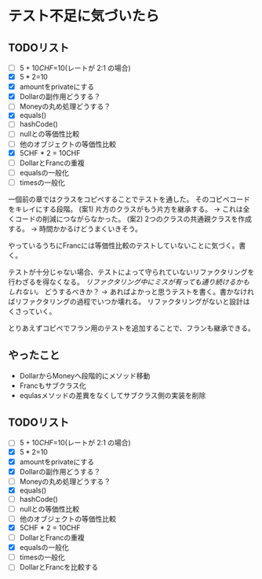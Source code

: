 # テスト不足に気づいたら

## TODOリスト

- [ ] $5+10CHF=$10(レートが 2:1 の場合)
- [x] $5 * 2=$10
- [x] amountをprivateにする
- [x] Dollarの副作用どうする？
- [ ] Moneyの丸め処理どうする？
- [x] equals()
- [ ] hashCode()
- [ ] nullとの等価性比較
- [ ] 他のオブジェクトの等価性比較
- [x] 5CHF * 2 = 10CHF
- [ ] DollarとFrancの重複
- [ ] equalsの一般化
- [ ] timesの一般化

一個前の章ではクラスをコピペすることでテストを通した。
そのコピペコードをキレイにする段階。
(案1) 片方のクラスがもう片方を継承する。
-> これは全くコードの削減につながらなかった。
(案2) 2つのクラスの共通親クラスを作成する。
-> 時間かかるけどうまくいきそう。

やっているうちにFrancには等価性比較のテストしていないことに気づく。書く。

テストが十分じゃない場合、テストによって守られていないリファクタリングを行わざるを得なくなる。
*リファクタリング中にミスが有っても通り続けるかもしれない。*
どうするべきか？
-> あればよかっと思うテストを書く。書かなければリファクタリングの過程でいつか壊れる。
リファクタリングがないと設計はくさっていく。

とりあえずコピペでフラン用のテストを追加することで、フランも継承できる。

## やったこと

- DollarからMoneyへ段階的にメソッド移動
- Francもサブクラス化
- equlasメソッドの差異をなくしてサブクラス側の実装を削除


## TODOリスト

- [ ] $5+10CHF=$10(レートが 2:1 の場合)
- [x] $5 * 2=$10
- [x] amountをprivateにする
- [x] Dollarの副作用どうする？
- [ ] Moneyの丸め処理どうする？
- [x] equals()
- [ ] hashCode()
- [ ] nullとの等価性比較
- [ ] 他のオブジェクトの等価性比較
- [x] 5CHF * 2 = 10CHF
- [ ] DollarとFrancの重複
- [x] equalsの一般化
- [ ] timesの一般化
- [ ] DollarとFrancを比較する
